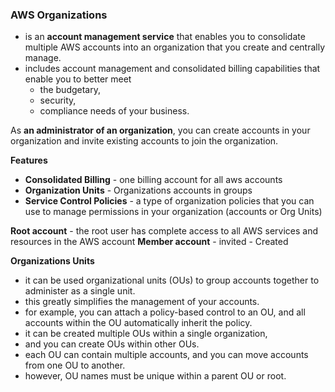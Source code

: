 ### AWS Organizations 

- is an **account management service** that enables you to consolidate multiple AWS accounts into an organization that you create and centrally manage. 
- includes account management and consolidated billing capabilities that enable you to better meet 
  - the budgetary,
  - security,
  - compliance needs of your business. 
  
As **an administrator of an organization**, you can create accounts in your organization and invite existing accounts to join the organization.

**Features**
- **Consolidated Billing** - one billing account for all aws accounts
- **Organization Units** - Organizations accounts in groups
- **Service Control Policies** - a type of organization policies that you can use to manage permissions in your organization (accounts or Org Units)

**Root account** - the root user has complete access to all AWS services and resources in the AWS account
**Member account**
    - invited 
    - Created 

**Organizations Units** 
  - it can be used organizational units (OUs) to group accounts together to administer as a single unit. 
  - this greatly simplifies the management of your accounts. 
  - for example, you can attach a policy-based control to an OU, and all accounts within the OU automatically inherit the policy. 
  - it can be created multiple OUs within a single organization,
  - and you can create OUs within other OUs. 
  - each OU can contain multiple accounts, and you can move accounts from one OU to another. 
  - however, OU names must be unique within a parent OU or root.